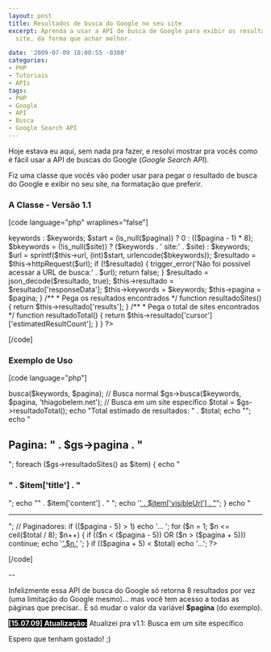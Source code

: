 ```yaml
---
layout: post
title: Resultados de busca do Google no seu site
excerpt: Aprenda a usar a API de busca de Google para exibir os resultados no seu
  site, da forma que achar melhor.

date: '2009-07-09 18:00:55 -0300'
categories:
- PHP
- Tutoriais
- APIs
tags:
- PHP
- Google
- API
- Busca
- Google Search API
---
```

Hoje estava eu aqui, sem nada pra fazer, e resolvi mostrar pra vocês como é fácil usar a API de buscas do Google (<em>Google Search API</em>).

Fiz uma classe que vocês vão poder usar para pegar o resultado de busca do Google e exibir no seu site, na formatação que preferir.

<h3>A Classe - Versão 1.1</h3>

[code language="php" wraplines="false"]
<?php

/**
 * API de busca do Google
 *
 * @author			Thiago Belem (contato@thiagobelem.net)
 * @link			http://blog.thiagobelem.net/
 * @version			1.1
 */
class googleSearchAPI {
	protected $url = 'http://ajax.googleapis.com/ajax/services/search/web?v=1.0&rsz=large&start=%s&q=%s';
	var $resultado, $pagina, $keywords;

	function __construct() {
		if (!function_exists('curl_init')) {
			trigger_error('A biblioteca cURL não está instalada!');
			return false;
		}
		if (!function_exists('json_decode')) {
			trigger_error('A biblioteca para manipulação de JSON não está instalada!');
			return false;
		}
	}

	/**
	 * Pega o resultado HTTP de uma URL
	 */
	protected function httpRequest($url) {
		$cURL = curl_init($url);
		curl_setopt($cURL, CURLOPT_RETURNTRANSFER, true);
		curl_setopt($cURL, CURLOPT_FOLLOWLOCATION, true);
		$resultado = curl_exec($cURL);
		$resposta = curl_getinfo($cURL, CURLINFO_HTTP_CODE);
		curl_close($cURL);
		return $resultado;
	}

	/**
	 * Executa a busca
	 */
	function busca($keywords = null, $pagina = 1, $site = null) {
		$keywords = (is_null($keywords)) ? $this->keywords : $keywords;
		$start = (is_null($pagina)) ? 0 : (($pagina - 1) * 8);

		$bkeywords = (!is_null($site)) ? ($keywords . ' site:' . $site) : $keywords;

		$url = sprintf($this->url, (int)$start, urlencode($bkeywords));
		$resultado = $this->httpRequest($url);
		if (!$resultado) {
			trigger_error('Não foi possível acessar a URL de busca:' . $url);
			return false;
		}
		$resultado = json_decode($resultado, true);

		$this->resultado = $resultado['responseData'];
		$this->keywords = $keywords;
		$this->pagina = $pagina;
	}

	/**
	 * Pega os resultados encontrados
	 */
	function resultadoSites() {
		return $this->resultado['results'];
	}

	/**
	 * Pega o total de sites encontrados
	 */
	function resultadoTotal() {
		return $this->resultado['cursor']['estimatedResultCount'];
	}
}

?>
[/code]



<h3>Exemplo de Uso</h3>

[code language="php"]
<?php

$keywords = 'Thiago Belem';
$pagina = (isset($_GET['p'])) ? (int)$_GET['p'] : 1;

$gs = new googleSearchAPI();
//$gs->busca($keywords, $pagina); // Busca normal
$gs->busca($keywords, $pagina, 'thiagobelem.net'); // Busca em um site específico

$total = $gs->resultadoTotal();

echo "Total estimado de resultados: " . $total;
echo "";
echo "<h2>Pagina: " . $gs->pagina . "</h2>";

foreach ($gs->resultadoSites() as $item) {
	echo "<h3>" . $item['title'] . "</h3>";
	echo "" . $item['content'] . "
";
	echo '<a href="' . $item['unescapedUrl'] . '">' . $item['visibleUrl'] . "</a>";
}

echo "<hr />";

// Paginadores:

if (($pagina - 5) > 1) echo '...&nbsp;';

for ($n = 1; $n <= ceil($total / 8); $n++) {
	if (($n < ($pagina - 5)) OR ($n > ($pagina + 5))) continue;
	echo '<a href="?q='.$keywords.'&p='.$n.'">'.$n.'</a>&nbsp;';
}

if (($pagina + 5) < $total) echo '...';

?>
[/code]

--

Infelizmente essa API de busca do Google só retorna 8 resultados por vez (uma limitação do Google mesmo)... mas você tem acesso a todas as páginas que precisar.. É só mudar o valor da variável <strong>$pagina</strong> (do exemplo).

<strong style="background: black; color: white">[15.07.09] Atualização:</strong> Atualizei pra v1.1: Busca em um site específico

Espero que tenham gostado! ;)

